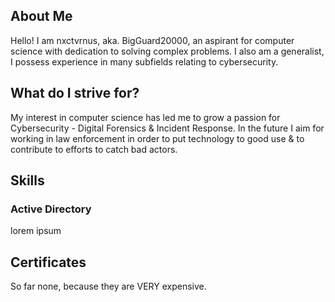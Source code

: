 ## About Me

Hello! I am nxctvrnus, aka. BigGuard20000, an aspirant for computer science with dedication to solving complex problems. I also am a generalist, I possess experience in many subfields relating to cybersecurity.

## What do I strive for?

My interest in computer science has led me to grow a passion for Cybersecurity - Digital Forensics & Incident Response. In the future I aim for working in law enforcement in order to put technology to good use & to contribute to efforts to catch bad actors.

## Skills
### Active Directory
lorem ipsum

## Certificates
So far none, because they are VERY expensive.
